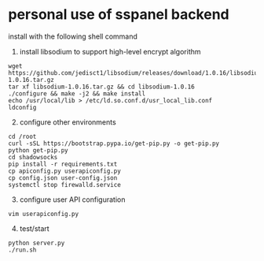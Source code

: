 # personal use of sspanel backend
install with the following shell command

1. install libsodium to support high-level encrypt algorithm

```shell
wget https://github.com/jedisct1/libsodium/releases/download/1.0.16/libsodium-1.0.16.tar.gz
tar xf libsodium-1.0.16.tar.gz && cd libsodium-1.0.16
./configure && make -j2 && make install
echo /usr/local/lib > /etc/ld.so.conf.d/usr_local_lib.conf
ldconfig
```
2. configure other environments

```shell
cd /root
curl -sSL https://bootstrap.pypa.io/get-pip.py -o get-pip.py
python get-pip.py
cd shadowsocks
pip install -r requirements.txt
cp apiconfig.py userapiconfig.py
cp config.json user-config.json
systemctl stop firewalld.service
```
3. configure user API configuration

```shell
vim userapiconfig.py
```

4. test/start

```shell
python server.py
./run.sh
```



